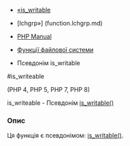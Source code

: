 - [«is_writable](function.is-writable.md)
- [lchgrp»] (function.lchgrp.md)

- [PHP Manual](index.md)
- [Функції файлової системи](ref.filesystem.md)
- Псевдонім is_writable

#is_writeable

(PHP 4, PHP 5, PHP 7, PHP 8)

is_writeable - Псевдонім [is_writable()](function.is-writable.md)

### Опис

Ця функція є псевдонімом:
[is_writable()](function.is-writable.md).
